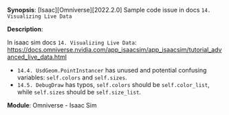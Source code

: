 **Synopsis**: [Isaac][Omniverse][2022.2.0] Sample code issue in docs `14. Visualizing Live Data`

**Description**:

In isaac sim docs `14. Visualizing Live Data`: https://docs.omniverse.nvidia.com/app_isaacsim/app_isaacsim/tutorial_advanced_live_data.html

- `14.4. UsdGeom.PointInstancer` has unused and potential confusing variables: `self.colors` and `self.sizes`.
- `14.5. DebugDraw` has typos, `self.colors` should be `self.color_list`, while `self.sizes` should be `self.size_list`.

**Module**: Omniverse - Isaac Sim
